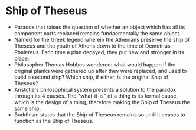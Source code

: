 Ship of Theseus
===============

* Paradox that raises the question of whether an object which has all its component parts replaced remains fundaementally the same object.
* Named for the Greek legend wherein the Athenians preserve the ship of Theseus and the youth of Athens down to the time of Demetrius Phalereus.  Each time a plan decayed, they put new and stronger in its place.
* Philosopher Thomas Hobbes wondered: what would happen if the original planks were gathered up after they were replaced, and used to build a second ship? Which ship, if either, is the original Ship of Theseus?
* Aristotle's philosophical system presents a solution to the paradox through its 4 causes. The "what-it-is" of a thing is its formal cause, which is the design of a thing, therefore making the Ship of Theseus the same ship.
* Buddhism states that the Ship of Theseus remains so until it ceases to function as the Ship of Theseus.

